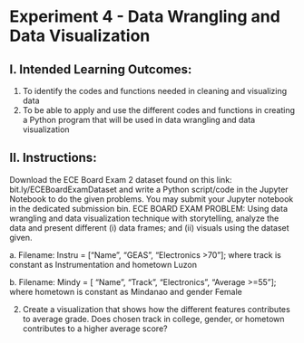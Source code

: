 # Experiment 4 - Data Wrangling and Data Visualization

## I. Intended Learning Outcomes:
1. To identify the codes and functions needed in cleaning and visualizing data
2. To be able to apply and use the different codes and functions in creating a Python program that will be used in data wrangling and data visualization
## II. Instructions:
Download the ECE Board Exam 2 dataset found on this link: bit.ly/ECEBoardExamDataset and write a
Python script/code in the Jupyter Notebook to do the given problems. You may submit your Jupyter
notebook in the dedicated submission bin.
ECE BOARD EXAM PROBLEM: Using data wrangling and data visualization technique with
storytelling, analyze the data and present different (i) data frames; and (ii) visuals using the dataset given.

a. Filename: Instru = [“Name”, “GEAS”, “Electronics >70”]; where track is constant as
Instrumentation and hometown Luzon

b. Filename: Mindy = [ “Name”, “Track”, “Electronics”, “Average >=55”]; where hometown is
constant as Mindanao and gender Female

2. Create a visualization that shows how the different features contributes to average grade. Does
chosen track in college, gender, or hometown contributes to a higher average score?
